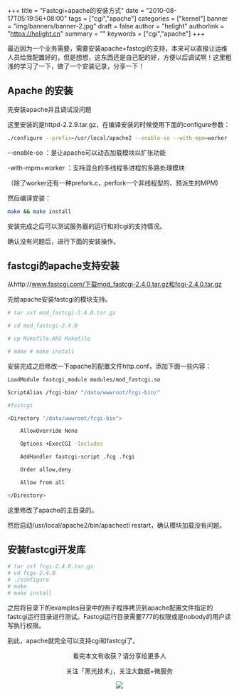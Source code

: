 +++
title = "Fastcgi+apache的安装方式"
date = "2010-08-17T05:19:56+08:00"
tags = ["cgi","apache"]
categories = ["kernel"]
banner = "img/banners/banner-2.jpg"
draft = false
author = "helight"
authorlink = "https://helight.cn"
summary = ""
keywords = ["cgi","apache"]
+++

最近因为一个业务需要，需要安装apache+fastcgi的支持，本来可以直接让运维人员给我配置好的，但是想想，这东西还是自己配的好，方便以后调试啊！这里粗浅的学习了一下，做了一个安装记录，分享一下！
<!--more-->
## Apache 的安装

先安装apache并且调试没问题

这里安装的是httpd-2.2.9.tar.gz，在编译安装的时候使用下面的configure参数：

``` sh
./configure --prefix=/usr/local/apache2 --enable-so --with-mpm=worker 
```
--enable-so ：是让apache可以动态加载模块以扩张功能

-with-mpm=worker ：支持混合的多线程多进程的多路处理模块

（除了worker还有一种prefork.c，perfork一个非线程型的、预派生的MPM)

然后编译安装：
``` sh
make && make install
```
安装完成之后可以测试服务器的运行和对cgi的支持情况。

确认没有问题后，进行下面的安装操作。


## fastcgi的apache支持安装

从http://www.fastcgi.com/下载mod_fastcgi-2.4.0.tar.gz和fcgi-2.4.0.tar.gz


先给apache安装fastcgi的模块支持。
``` sh
# tar zxf mod_fastcgi-2.4.0.tar.gz

# cd mod_fastcgi-2.4.0

# cp Makefile.AP2 Makefile

# make # make install
```
安装完成之后修改一下apache的配置文件http.conf，添加下面一些内容：
``` sh
LoadModule fastcgi_module modules/mod_fastcgi.so

ScriptAlias /fcgi-bin/ "/data/wwwroot/fcgi-bin/"

#fastcgi

<Directory "/data/wwwroot/fcgi-bin">

    AllowOverride None

    Options +ExecCGI -Includes

    AddHandler fastcgi-script .fcg .fcgi

    Order allow,deny

    Allow from all

</Directory>
```
这里修改了apache的主目录的。


然后启动/usr/local/apache2/bin/apachectl restart，确认模块加载没有问题。


## 安装fastcgi开发库
``` sh
# tar zxf fcgi-2.4.0.tar.gz
# cd fcgi-2.4.0
# ./configure
# make 
# make install
```
之后将目录下的examples目录中的例子程序拷贝到apache配置文件指定的fastcgi运行目录进行测试。Fastcgi运行目录需要777的权限或是nobody的用户读写执行权限。


到此，apache就完全可以支持cgi和fastcgi了。

<center>
看完本文有收获？请分享给更多人<br>

关注「黑光技术」，关注大数据+微服务<br>

![](/img/qrcode_helight_tech.jpg)
</center>
